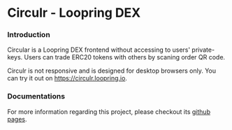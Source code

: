# Circulr - Loopring DEX

### Introduction

Circular is a Loopring DEX frontend without accessing to users' private-keys. Users can trade ERC20 tokens with others by scaning order QR code.

Circulr is not responsive and is designed for desktop browsers only. You can try it out on https://circulr.loopring.io.

### Documentations
For more information regarding this project, please checkout its [github pages](https://loopring.github.io/circulr).
